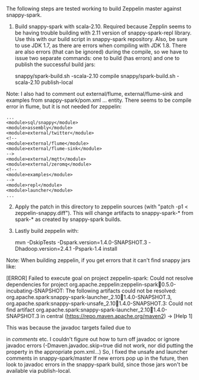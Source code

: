 The following steps are tested working to build Zeppelin master against snappy-spark.

1. Build snappy-spark with scala-2.10. Required because Zepplin seems to be having trouble building with 2.11 version of snappy-spark-repl library. Use this with our build script in snappy-spark repository.  Also, be sure to use JDK 1.7, as there are errors when compiling with JDK 1.8.  There are also errors (that can be ignored) during the compile, so we have to issue two separate commands: one to build (has errors) and one to publish the successful build jars:

    snappy/spark-build.sh -scala-2.10 compile 
    snappy/spark-build.sh -scala-2.10 publish-local

Note: I also had to comment out external/flume, external/flume-sink and
examples from snappy-spark/pom.xml <modules>...</modules> entity.  There
seems to be compile error in flume, but it is not needed for zeppelin:

    ...
    <module>sql/snappy</module>
    <module>assembly</module>
    <module>external/twitter</module>
    <!--
    <module>external/flume</module>
    <module>external/flume-sink</module>
    -->
    <module>external/mqtt</module>
    <module>external/zeromq</module>
    <!--
    <module>examples</module>
    -->
    <module>repl</module>
    <module>launcher</module>
    ...


2. Apply the patch in this directory to zeppelin sources (with "patch -p1 < zeppelin-snappy.diff").  This will change artifacts to snappy-spark-* from spark-* as created by snappy-spark builds.

3. Lastly build zeppelin with:

    mvn -DskipTests -Dspark.version=1.4.0-SNAPSHOT.3 -Dhadoop.version=2.4.1 -Pspark-1.4 install


Note: When building zeppelin, if you get errors that it can't find snappy
jars like:

[ERROR] Failed to execute goal on project zeppelin-spark: Could not resolve
        dependencies for project
        org.apache.zeppelin:zeppelin-spark:jar:0.5.0-incubating-SNAPSHOT:
        The following artifacts could not be resolved:
          org.apache.spark:snappy-spark-launcher_2.10:jar:1.4.0-SNAPSHOT.3,
          org.apache.spark:snappy-spark-unsafe_2.10:jar:1.4.0-SNAPSHOT.3:
        Could not find artifact
        org.apache.spark:snappy-spark-launcher_2.10:jar:1.4.0-SNAPSHOT.3 in central
        (https://repo.maven.apache.org/maven2) -> [Help 1]

This was because the javadoc targets failed due to <p/> in *comments* etc.
I couldn't figure out how to turn off javadoc or ignore javadoc errors
(-Dmaven.javadoc.skip=true did not work, nor did putting the property in
the appropriate pom.xml...)  So, I fixed the unsafe and launcher comments
in snappy-spark/master    If new errors pop up in the future, then look to
javadoc errors in the snappy-spark build, since those jars won't be
available via publish-local.
